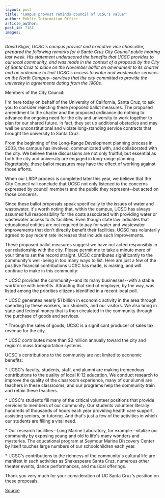 ```yaml
---
layout: post
title: "Campus provost reminds council of UCSC's value"
author: Public Information Office
article_author: 
post_id: 7181
images:
---
```


<a name="content" id="content"></a>
<p>
  <i>David Kliger, UCSC's campus provost and executive vice chancellor, prepared the following remarks for a Santa Cruz City Council public hearing last week. His statement underscored the benefits that UCSC provides to our local community, and was made in the context of a proposal by the City of Santa Cruz to place on the November ballot an amendment to its charter and an ordinance to limit UCSC's access to water and wastewater services on the North Campus--services that the city committed to provide the university in agreements dating from the 1960s.</i>
</p>
<p>
  Members of the City Council:
</p>
<p>
  I'm here today on behalf of the University of California, Santa Cruz, to ask you to consider rejecting these proposed ballot measures. The proposed amendment to the charter and the proposed ordinance do nothing to advance the ongoing need for the city and university to work together to plan for our shared future. In fact, they set up additional obstacles and may well be unconstitutional and violate long-standing service contracts that brought the university to Santa Cruz.
</p>
<p>
  From the beginning of the Long-Range Development planning process in 2003, the campus has involved, communicated with, and collaborated with the city. We believe these discussions are not only fruitful, but essential as both the city and university are engaged in long-range planning. Regrettably, these ballot measures may have the effect of working against those efforts.
</p>
<p>
  When our LRDP process is completed later this year, we believe that the City Council will conclude that UCSC not only listened to the concerns expressed by council members and the public they represent--but acted on those concerns.
</p>
<p>
  Since these ballot proposals speak specifically to the issues of water and wastewater, it's worth noting that, within the campus, UCSC has always assumed full responsibility for the costs associated with providing water or wastewater access to its facilities. Even though state law indicates that educational entities are not required to pay for water and wastewater improvements that don't directly benefit their facilities, UCSC has voluntarily agreed to pay recent rate increases that include such improvements.
</p>
<p>
  These proposed ballot measures suggest we have not acted responsibly in our relationship with the city. Please permit me to take a minute more of your time to set the record straight. UCSC contributes significantly to the community's well-being in too many ways to list. Here are just a few of the positive financial contributions UCSC has made, is making, and will continue to make in this community:
</p>
<p>
  * UCSC provides the community--and its many businesses--with a stable workforce with benefits. Attracting that kind of employer, by the way, was listed among the priorities citizens identified in a recent local poll.
</p>
<p>
  * UCSC generates nearly $1 billion in economic activity in the area through spending by these workers, our students, and our visitors. We also bring in state and federal money that is then circulated in the community through the purchase of goods and services.
</p>
<p>
  * Through the sales of goods, UCSC is a significant producer of sales tax revenue for the city.
</p>
<p>
  * UCSC contributes more than $2 million annually toward the city and region's mass transportation systems.
</p>
<p>
  UCSC's contributions to the community are not limited to economic benefits:
</p>
<p>
  * UCSC's faculty, students, staff, and alumni are making tremendous contributions to the quality of local K-12 education. We conduct research to improve the quality of the classroom experience, many of our alumni are teachers in these classrooms, and our programs help the community train and retain these teachers.
</p>
<p>
  * UCSC's students fill many of the critical volunteer positions that provide services to members of our community. Our students volunteer literally hundreds of thousands of hours each year providing health care support, assisting seniors, or tutoring. And that's just a few of the activities in which our students are filling a vital need.
</p>
<p>
  * Our research facilities--Long Marine Laboratory, for example--vitalize our community by exposing young and old to life's many wonders and mysteries. The educational program at Seymour Marine Discovery Center by itself touches large numbers of our schoolchildren each year.
</p>
<p>
  * UCSC's contributions to the richness of the community's cultural life are manifest in such activities as Shakespeare Santa Cruz, numerous other theater events, dance performances, and musical offerings.
</p>
<p>
  Thank you very much for your consideration of UC Santa Cruz's position on these proposals.
</p>
<p><a href="http://www1.ucsc.edu/currents/05-06/06-19/remarks.asp" title="Permalink to remarks">Source</a></p>
